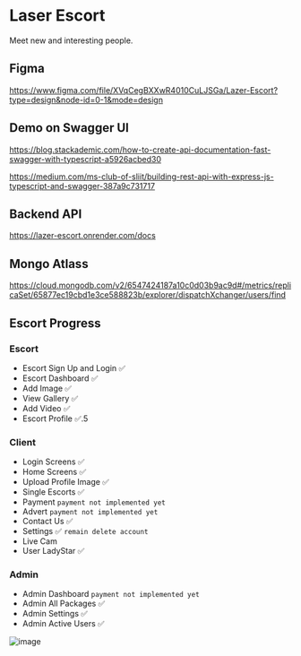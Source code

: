 # Laser Escort

Meet new and interesting people.

## Figma

https://www.figma.com/file/XVqCegBXXwR4010CuLJSGa/Lazer-Escort?type=design&node-id=0-1&mode=design

## Demo on Swagger UI

https://blog.stackademic.com/how-to-create-api-documentation-fast-swagger-with-typescript-a5926acbed30

https://medium.com/ms-club-of-sliit/building-rest-api-with-express-js-typescript-and-swagger-387a9c731717

## Backend API

https://lazer-escort.onrender.com/docs

## Mongo Atlass

https://cloud.mongodb.com/v2/6547424187a10c0d03b9ac9d#/metrics/replicaSet/65877ec19cbd1e3ce588823b/explorer/dispatchXchanger/users/find

## Escort Progress

### Escort

- Escort Sign Up and Login ✅
- Escort Dashboard ✅
- Add Image ✅
- View Gallery ✅
- Add Video ✅
- Escort Profile ✅.5

### Client

- Login Screens ✅
- Home Screens ✅
- Upload Profile Image ✅
- Single Escorts ✅
- Payment `payment not implemented yet`
- Advert `payment not implemented yet`
- Contact Us ✅
- Settings ✅ `remain delete account`
- Live Cam
- User LadyStar ✅

### Admin

- Admin Dashboard `payment not implemented yet`
- Admin All Packages ✅
- Admin Settings ✅
- Admin Active Users ✅


![image](https://storage.googleapis.com/escorts-4607e.appspot.com/4%20bracs.jpg?GoogleAccessId=firebase-adminsdk-1j60t%40escorts-4607e.iam.gserviceaccount.com&Expires=1704390041&Signature=SRyFcajBmW4u%2BdzgP83IGK0%2BPr%2B33rZS2PU4C9fIHien7R3dyt%2B95HVpymL9Lg4Omffv4PCLGOJCstcc0G7HMRfQCDHsEax817VIgA9I%2Bvb8ysu6p9wY9dNG%2FoEaD6VhhJ6M9vPfl4ZB54s%2F368oImxQp7A22pXVmbHi8qO1DES%2FPjQU274Rh70SGv6A7cyO05ofId0ucNGHXMjScQVufvJ8RiXt7gf22%2FdpUD6A9W3Gt30v1w25CJRZmMzN0JPTU0tL5xmsdYPcDZ5FQzC9IoZkQ%2F%2FtsFrLjk446WM3LxdQKKuZeNYbWPjC2lqnPTNAKgi1thngRtZh8Sny8aT5Rw%3D%3D)